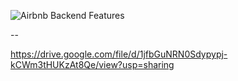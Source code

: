 ![Airbnb Backend Features](https://drive.google.com/uc?id=1jfbGuNRN0Sdypypj-kCWm3tHUKzAt8Qe)


--

https://drive.google.com/file/d/1jfbGuNRN0Sdypypj-kCWm3tHUKzAt8Qe/view?usp=sharing
